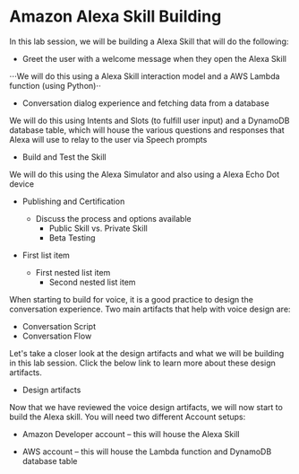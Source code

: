 # Amazon Alexa Skill Building

In this lab session, we will be building a Alexa Skill that will do the following:

* Greet the user with a welcome message when they open the Alexa Skill

⋅⋅⋅We will do this using a Alexa Skill interaction model and a AWS Lambda function (using Python)⋅⋅

* Conversation dialog experience and fetching data from a database

We will do this using Intents and Slots (to fulfill user input) and a DynamoDB database table, which will house the various questions and responses that Alexa will use to relay to the user via Speech prompts

* Build and Test the Skill

We will do this using the Alexa Simulator and also using a Alexa Echo Dot device

- Publishing and Certification
  - Discuss the process and options available
    - Public Skill vs. Private Skill
    - Beta Testing
 
 - First list item
   - First nested list item
     - Second nested list item

When starting to build for voice, it is a good practice to design the conversation experience. Two main artifacts that help with voice design are:

* Conversation Script
* Conversation Flow

Let's take a closer look at the design artifacts and what we will be building in this lab session. Click the below link to learn more about these design artifacts.
* Design artifacts

Now that we have reviewed the voice design artifacts, we will now start to build the Alexa skill. You will need two different Account setups:

* Amazon Developer account – this will house the Alexa Skill

* AWS account – this will house the Lambda function and DynamoDB database table

